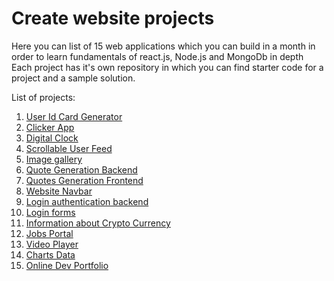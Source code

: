 # Create website projects
Here you can list of 15 web applications which you can build in a month in order to learn fundamentals of react.js, Node.js and MongoDb in depth   
Each project has it's own repository in which you can find starter code for a project and a sample solution.

List of projects:
1. [User Id Card Generator](https://github.com/codeclassifiers/react30_1_id_card_generator)
2. [Clicker App](https://github.com/codeclassifiers/react30_2_clickerapp)
3. [Digital Clock](https://github.com/codeclassifiers/react30_3_digital_clock)
4. [Scrollable User Feed](https://github.com/codeclassifiers/react30_4_user_feed_app)
5. [Image gallery](https://github.com/codeclassifiers/react30_5_image_gallery_app)
6. [Quote Generation Backend](https://github.com/codeclassifiers/react30_6_quotes_generation_backend)
7. [Quotes Generation Frontend](https://github.com/codeclassifiers/react30_7_quotes_generation_frontend)
8. [Website Navbar](https://github.com/codeclassifiers/react30_8_header)
9. [Login authentication backend](https://github.com/codeclassifiers/react30_9_login_auth_backend)  
10. [Login forms](https://github.com/codeclassifiers/react30_10_login_auth_frontend)   
11. [Information about Crypto Currency](https://github.com/codeclassifiers/react30_11_crypto_currency_info)   
12. [Jobs Portal](https://github.com/codeclassifiers/react30_12_jobs_portal)   
13. [Video Player](https://github.com/codeclassifiers/react30_13_video_player)   
14. [Charts Data](https://github.com/codeclassifiers/react30_14_charts_data)   
15. [Online Dev Portfolio](https://github.com/codeclassifiers/react30_15_resume_template)   
